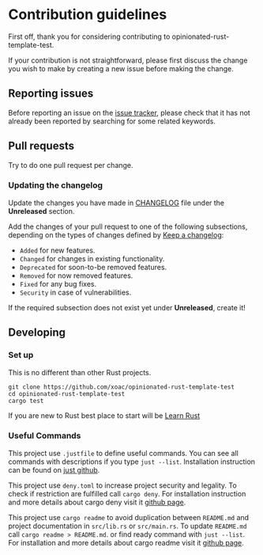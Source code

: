 # Contribution guidelines

First off, thank you for considering contributing to opinionated-rust-template-test.

If your contribution is not straightforward, please first discuss the change you
wish to make by creating a new issue before making the change.

## Reporting issues

Before reporting an issue on the
[issue tracker](https://github.com//opinionated-rust-template-test/issues),
please check that it has not already been reported by searching for some related
keywords.

## Pull requests

Try to do one pull request per change.

### Updating the changelog

Update the changes you have made in
[CHANGELOG](https://github.com//opinionated-rust-template-test/blob/main/CHANGELOG.md)
file under the **Unreleased** section.

Add the changes of your pull request to one of the following subsections,
depending on the types of changes defined by
[Keep a changelog](https://keepachangelog.com/en/1.0.0/):

- `Added` for new features.
- `Changed` for changes in existing functionality.
- `Deprecated` for soon-to-be removed features.
- `Removed` for now removed features.
- `Fixed` for any bug fixes.
- `Security` in case of vulnerabilities.

If the required subsection does not exist yet under **Unreleased**, create it!

## Developing

### Set up

This is no different than other Rust projects.

```shell
git clone https://github.com/xoac/opinionated-rust-template-test
cd opinionated-rust-template-test
cargo test
```

If you are new to Rust best place to start will be [Learn Rust](https://www.rust-lang.org/learn)

### Useful Commands

This project use `.justfile` to define useful commands. You can see all commands with descriptions
if you type `just --list`. Installation instruction can be found on [just github](https://github.com/casey/just#installation).

This project use `deny.toml` to increase project security and legality. To check if restriction are fulfilled call `cargo deny`. For installation instruction and more details about cargo deny visit it [github page](https://github.com/EmbarkStudios/cargo-deny).

This project use `cargo readme` to avoid duplication between `README.md` and project documentation in `src/lib.rs` or `src/main.rs`.
To update `README.md` call `cargo readme > README.md`. or find ready command with `just --list`. For installation and more details about cargo readme visit it [github page](https://github.com/livioribeiro/cargo-readme).
